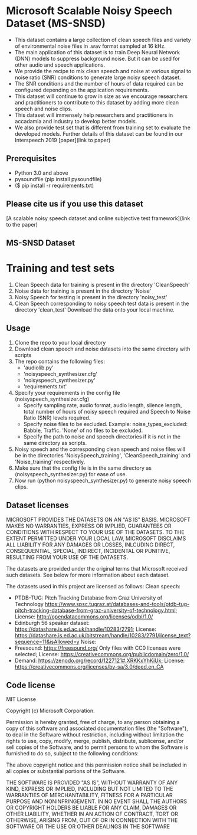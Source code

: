 # Microsoft Scalable Noisy Speech Dataset (MS-SNSD)
* This dataset contains a large collection of clean speech files and variety of environmental noise files in .wav format sampled at 16 kHz.
* The main application of this dataset is to train Deep Neural Network (DNN) models to suppress background noise. But it can be used for other audio and speech applications.  
* We provide the recipe to mix clean speech and noise at various signal to noise ratio (SNR) conditions to generate large noisy speech dataset. 
* The SNR conditions and the number of hours of data required can be configured depending on the application requirements.
* This dataset will continue to grow in size as we encourage researchers and practitioners to contribute to this dataset by adding more clean speech and noise clips. 
* This dataset will immensely help researchers and practitioners in accadamia and industry to develop better models. 
* We also provide test set that is different from training set to evaluate the developed models.
Further details of this dataset can be found in our Interspeech 2019 [paper](link to paper)

## Prerequisites
- Python 3.0 and above
- pysoundfile (pip install pysoundfile)
- ($ pip install -r requirements.txt)

## Please cite us if you use this dataset
[A scalable noisy speech dataset and online subjective test framework](link to the paper)

## MS-SNSD Dataset
# Training and test sets
1. Clean Speech data for training is present in the directory 'CleanSpeech'
2. Noise data for training is present in the directory 'Noise'
3. Noisy Speech for testing is present in the directory 'noisy_test'
4. Clean Speech corresponding to noisy speech test data is present in the directory 'clean_test'
Download the data onto your local machine.

## Usage
1. Clone the repo to your local directory
2. Download clean speech and noise datasets into the same directory with scripts
3. The repo contains the following files:
    - 'audiolib.py'
    - 'noisyspeech_synthesizer.cfg'
    - 'noisyspeech_synthesizer.py'
    - 'requirements.txt'
4. Specify your requirements in the config file (noisyspeech_synthesizer.cfg)
    - Specify sampling rate, audio format, audio length, silence length, total number of hours of noisy speech required and Speech to Noise Ratio (SNR) levels required.
    - Specify noise files to be excluded. Example: noise_types_excluded: Babble, Traffic. 'None' of no files to be excluded. 
    - Specify the path to noise and speech directories if it is not in the same directory as scripts. 
5. Noisy speech and the corresponding clean speech and noise files will be in the directories 'NoisySpeech_training', 'CleanSpeech_training' and 'Noise_training' respectively. 
6. Make sure that the config file is in the same directory as (noisyspeech_synthesizer.py) for ease of use.
7. Now run (python noisyspeech_synthesizer.py) to generate noisy speech clips.

## Dataset licenses
MICROSOFT PROVIDES THE DATASETS ON AN "AS IS" BASIS. MICROSOFT MAKES NO WARRANTIES, EXPRESS OR IMPLIED, GUARANTEES OR CONDITIONS WITH RESPECT TO YOUR USE OF THE DATASETS. TO THE EXTENT PERMITTED UNDER YOUR LOCAL LAW, MICROSOFT DISCLAIMS ALL LIABILITY FOR ANY DAMAGES OR LOSSES, INLCUDING DIRECT, CONSEQUENTIAL, SPECIAL, INDIRECT, INCIDENTAL OR PUNITIVE, RESULTING FROM YOUR USE OF THE DATASETS.

The datasets are provided under the original terms that Microsoft received such datasets. See below for more information about each dataset.

The datasets used in this project are licensed as follows:
Clean speech: 
* PTDB-TUG: Pitch Tracking Database from Graz University of Technology https://www.spsc.tugraz.at/databases-and-tools/ptdb-tug-pitch-tracking-database-from-graz-university-of-technology.html; License: http://opendatacommons.org/licenses/odbl/1.0/ 
* Edinburgh 56 speaker dataset: https://datashare.is.ed.ac.uk/handle/10283/2791; License: https://datashare.is.ed.ac.uk/bitstream/handle/10283/2791/license_text?sequence=11&isAllowed=y 
Noise:
* Freesound: https://freesound.org/ Only files with CC0 licenses were selected; License: https://creativecommons.org/publicdomain/zero/1.0/
* Demand: https://zenodo.org/record/1227121#.XRKKxYhKiUk; License: https://creativecommons.org/licenses/by-sa/3.0/deed.en_CA

## Code license
MIT License

Copyright (c) Microsoft Corporation.

Permission is hereby granted, free of charge, to any person obtaining a copy
of this software and associated documentation files (the "Software"), to deal
in the Software without restriction, including without limitation the rights
to use, copy, modify, merge, publish, distribute, sublicense, and/or sell
copies of the Software, and to permit persons to whom the Software is
furnished to do so, subject to the following conditions:

The above copyright notice and this permission notice shall be included in all
copies or substantial portions of the Software.

THE SOFTWARE IS PROVIDED "AS IS", WITHOUT WARRANTY OF ANY KIND, EXPRESS OR
IMPLIED, INCLUDING BUT NOT LIMITED TO THE WARRANTIES OF MERCHANTABILITY,
FITNESS FOR A PARTICULAR PURPOSE AND NONINFRINGEMENT. IN NO EVENT SHALL THE
AUTHORS OR COPYRIGHT HOLDERS BE LIABLE FOR ANY CLAIM, DAMAGES OR OTHER
LIABILITY, WHETHER IN AN ACTION OF CONTRACT, TORT OR OTHERWISE, ARISING FROM,
OUT OF OR IN CONNECTION WITH THE SOFTWARE OR THE USE OR OTHER DEALINGS IN THE
SOFTWARE
